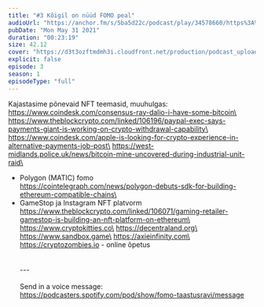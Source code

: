 ```yaml
---
title: "#3 Kõigil on nüüd FOMO peal"
audioUrl: "https://anchor.fm/s/5ba5d22c/podcast/play/34578660/https%3A%2F%2Fd3ctxlq1ktw2nl.cloudfront.net%2Fstaging%2F2021-4-31%2Fc70f5845-f114-fd6e-6daf-8640c86dd425.m4a"
pubDate: "Mon May 31 2021"
duration: "00:23:19"
size: 42.12 
cover: "https://d3t3ozftmdmh3i.cloudfront.net/production/podcast_uploaded_episode400/15275939/15275939-1624564685541-7ce53e9a41483.jpg"
explicit: false
episode: 3
season: 1
episodeType: "full"
---
```


Kajastasime põnevaid NFT teemasid, muuhulgas:\
https://www.coindesk.com/consensus-ray-dalio-i-have-some-bitcoin\
https://www.theblockcrypto.com/linked/106196/paypal-exec-says-payments-giant-is-working-on-crypto-withdrawal-capability\
https://www.coindesk.com/apple-is-looking-for-crypto-experience-in-alternative-payments-job-post\
https://west-midlands.police.uk/news/bitcoin-mine-uncovered-during-industrial-unit-raid\
* Polygon (MATIC) fomo\
https://cointelegraph.com/news/polygon-debuts-sdk-for-building-ethereum-compatible-chains\
* GameStop ja Instagram NFT platvorm\
https://www.theblockcrypto.com/linked/106071/gaming-retailer-gamestop-is-building-an-nft-platform-on-ethereum\
https://www.cryptokitties.co\
https://decentraland.org\
https://www.sandbox.game\
https://axieinfinity.com\
https://cryptozombies.io - online õpetus\
\
\
--- \
\
Send in a voice message: https://podcasters.spotify.com/pod/show/fomo-taastusravi/message
